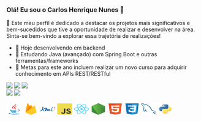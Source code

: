 ### Olá! Eu sou o Carlos Henrique Nunes 👋
📝 Este meu perfil é dedicado a destacar os projetos mais significativos e bem-sucedidos que tive a oportunidade de realizar e desenvolver na área. Sinta-se bem-vindo a explorar essa trajetória de realizações!

- 🔭 Hoje desenvolvendo em backend
- 🌱 Estudando Java (avançado) com Spring Boot e outras ferramentas/frameworks
- 🚀 Metas para este ano incluem realizar um novo curso para adquirir conhecimento em APIs REST/RESTful

<div>
  <a href="https://github.com/CrMessiProgrammer" target="_blank"><img src="https://img.shields.io/badge/GitHub-100000?style=for-the-badge&logo=github&logoColor=white" target="_blank"></a>
  <a href="mailto:carloshnunes383@gmail.com"><img src="https://img.shields.io/badge/Gmail-D14836?style=for-the-badge&logo=gmail&logoColor=white" target="_blank"></a>
  <a href="https://www.linkedin.com/in/carlos-henrique-nunes-234005190" target="_blank"><img src="https://img.shields.io/badge/-LinkedIn-%230077B5?style=for-the-badge&logo=linkedin&logoColor=white" target="_blank"></a> 
</div>
<div>
  <a href="https://github.com/CarlosHNDev"></a>
  <img height="200em" src="https://github-readme-stats.vercel.app/api?username=CarlosHNDev&show_icons=true&theme=dracula&include_all_commits=true&count_private=true" />
  <img height="200em" src="https://github-readme-stats.vercel.app/api/top-langs?username=CarlosHNDev&layout=compact&langs_count=16&theme=dracula" />
</div>
<div style="display: inline_block"><br>
  <img align="center" alt="Carlos-Java" height="30" width="40" src="https://raw.githubusercontent.com/devicons/devicon/master/icons/java/java-original.svg">
  <img align="center" alt="Carlos-Firebase" height="30" width="40" src="https://raw.githubusercontent.com/devicons/devicon/master/icons/firebase/firebase-original.svg">
  <img align="center" alt="Carlos-XML" height="30" width="40" src="https://raw.githubusercontent.com/devicons/devicon/master/icons/xml/xml-original.svg">
  <img align="center" alt="Carlos-Js" height="30" width="40" src="https://raw.githubusercontent.com/devicons/devicon/master/icons/javascript/javascript-original.svg">
  <img align="center" alt="Carlos-React" height="30" width="40" src="https://raw.githubusercontent.com/devicons/devicon/master/icons/react/react-original.svg">
  <img align="center" alt="Carlos-Node.js" height="30" width="40" src="https://raw.githubusercontent.com/devicons/devicon/master/icons/nodejs/nodejs-original.svg">
  <img align="center" alt="Carlos-HTML" height="30" width="40" src="https://raw.githubusercontent.com/devicons/devicon/master/icons/html5/html5-original.svg">
  <img align="center" alt="Carlos-CSS" height="30" width="40" src="https://raw.githubusercontent.com/devicons/devicon/master/icons/css3/css3-original.svg">
  <img align="center" alt="Carlos-MySQL" height="30" width="40" src="https://raw.githubusercontent.com/devicons/devicon/master/icons/mysql/mysql-original.svg">
  <img align="center" alt="Carlos-Python" height="30" width="40" src="https://raw.githubusercontent.com/devicons/devicon/master/icons/python/python-original.svg">
</div>
